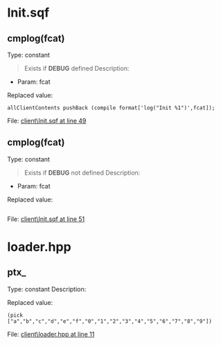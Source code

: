 # Init.sqf

## cmplog(fcat)

Type: constant
> Exists if **DEBUG** defined
Description: 
- Param: fcat

Replaced value:
```sqf
allClientContents pushBack (compile format['log("Init %1")',fcat]);
```
File: [client\Init.sqf at line 49](../../../src/client/Init.sqf#L49)
## cmplog(fcat)

Type: constant
> Exists if **DEBUG** not defined
Description: 
- Param: fcat

Replaced value:
```sqf

```
File: [client\Init.sqf at line 51](../../../src/client/Init.sqf#L51)
# loader.hpp

## ptx_

Type: constant
Description: 


Replaced value:
```sqf
(pick ["a","b","c","d","e","f","0","1","2","3","4","5","6","7","8","9"])
```
File: [client\loader.hpp at line 11](../../../src/client/loader.hpp#L11)
